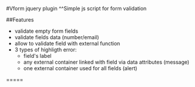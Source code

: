 #Vform jquery plugin
^^Simple js script for form validation

##Features

* validate empty form fields
* validate fields data (number/email)
* allow to validate field with external function
* 3 types of highligth error: 
  * field's label
  * any external container linked with field via data attributes (message)
  * one external container used for all fields (alert)


=====
